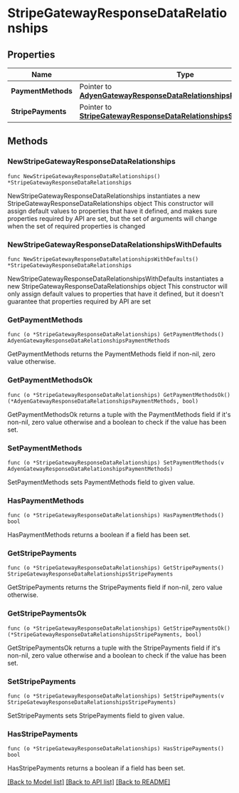 # StripeGatewayResponseDataRelationships

## Properties

Name | Type | Description | Notes
------------ | ------------- | ------------- | -------------
**PaymentMethods** | Pointer to [**AdyenGatewayResponseDataRelationshipsPaymentMethods**](AdyenGatewayResponseDataRelationshipsPaymentMethods.md) |  | [optional] 
**StripePayments** | Pointer to [**StripeGatewayResponseDataRelationshipsStripePayments**](StripeGatewayResponseDataRelationshipsStripePayments.md) |  | [optional] 

## Methods

### NewStripeGatewayResponseDataRelationships

`func NewStripeGatewayResponseDataRelationships() *StripeGatewayResponseDataRelationships`

NewStripeGatewayResponseDataRelationships instantiates a new StripeGatewayResponseDataRelationships object
This constructor will assign default values to properties that have it defined,
and makes sure properties required by API are set, but the set of arguments
will change when the set of required properties is changed

### NewStripeGatewayResponseDataRelationshipsWithDefaults

`func NewStripeGatewayResponseDataRelationshipsWithDefaults() *StripeGatewayResponseDataRelationships`

NewStripeGatewayResponseDataRelationshipsWithDefaults instantiates a new StripeGatewayResponseDataRelationships object
This constructor will only assign default values to properties that have it defined,
but it doesn't guarantee that properties required by API are set

### GetPaymentMethods

`func (o *StripeGatewayResponseDataRelationships) GetPaymentMethods() AdyenGatewayResponseDataRelationshipsPaymentMethods`

GetPaymentMethods returns the PaymentMethods field if non-nil, zero value otherwise.

### GetPaymentMethodsOk

`func (o *StripeGatewayResponseDataRelationships) GetPaymentMethodsOk() (*AdyenGatewayResponseDataRelationshipsPaymentMethods, bool)`

GetPaymentMethodsOk returns a tuple with the PaymentMethods field if it's non-nil, zero value otherwise
and a boolean to check if the value has been set.

### SetPaymentMethods

`func (o *StripeGatewayResponseDataRelationships) SetPaymentMethods(v AdyenGatewayResponseDataRelationshipsPaymentMethods)`

SetPaymentMethods sets PaymentMethods field to given value.

### HasPaymentMethods

`func (o *StripeGatewayResponseDataRelationships) HasPaymentMethods() bool`

HasPaymentMethods returns a boolean if a field has been set.

### GetStripePayments

`func (o *StripeGatewayResponseDataRelationships) GetStripePayments() StripeGatewayResponseDataRelationshipsStripePayments`

GetStripePayments returns the StripePayments field if non-nil, zero value otherwise.

### GetStripePaymentsOk

`func (o *StripeGatewayResponseDataRelationships) GetStripePaymentsOk() (*StripeGatewayResponseDataRelationshipsStripePayments, bool)`

GetStripePaymentsOk returns a tuple with the StripePayments field if it's non-nil, zero value otherwise
and a boolean to check if the value has been set.

### SetStripePayments

`func (o *StripeGatewayResponseDataRelationships) SetStripePayments(v StripeGatewayResponseDataRelationshipsStripePayments)`

SetStripePayments sets StripePayments field to given value.

### HasStripePayments

`func (o *StripeGatewayResponseDataRelationships) HasStripePayments() bool`

HasStripePayments returns a boolean if a field has been set.


[[Back to Model list]](../README.md#documentation-for-models) [[Back to API list]](../README.md#documentation-for-api-endpoints) [[Back to README]](../README.md)


